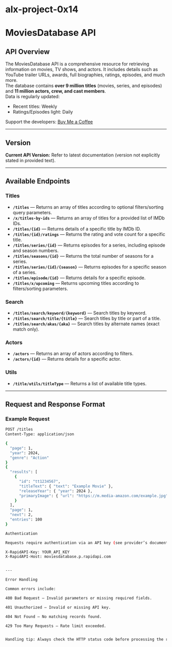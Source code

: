 # alx-project-0x14

# MoviesDatabase API

## API Overview
The MoviesDatabase API is a comprehensive resource for retrieving information on movies, TV shows, and actors. It includes details such as YouTube trailer URLs, awards, full biographies, ratings, episodes, and much more.  
The database contains **over 9 million titles** (movies, series, and episodes) and **11 million actors, crew, and cast members**.  
Data is regularly updated:
- Recent titles: Weekly
- Ratings/Episodes light: Daily  

Support the developers: [Buy Me a Coffee](https://www.buymeacoffee.com/SAdrian13)

---

## Version
**Current API Version:** Refer to latest documentation (version not explicitly stated in provided text).

---

## Available Endpoints

### Titles
- **`/titles`** — Returns an array of titles according to optional filters/sorting query parameters.  
- **`/x/titles-by-ids`** — Returns an array of titles for a provided list of IMDb IDs.  
- **`/titles/{id}`** — Returns details of a specific title by IMDb ID.  
- **`/titles/{id}/ratings`** — Returns the rating and vote count for a specific title.  
- **`/titles/series/{id}`** — Returns episodes for a series, including episode and season numbers.  
- **`/titles/seasons/{id}`** — Returns the total number of seasons for a series.  
- **`/titles/series/{id}/{season}`** — Returns episodes for a specific season of a series.  
- **`/titles/episode/{id}`** — Returns details for a specific episode.  
- **`/titles/x/upcoming`** — Returns upcoming titles according to filters/sorting parameters.

### Search
- **`/titles/search/keyword/{keyword}`** — Search titles by keyword.  
- **`/titles/search/title/{title}`** — Search titles by title or part of a title.  
- **`/titles/search/akas/{aka}`** — Search titles by alternate names (exact match only).

### Actors
- **`/actors`** — Returns an array of actors according to filters.  
- **`/actors/{id}`** — Returns details for a specific actor.

### Utils
- **`/title/utils/titleType`** — Returns a list of available title types.

---

## Request and Response Format

### Example Request
```bash
POST /titles
Content-Type: application/json

{
  "page": 1,
  "year": 2024,
  "genre": "Action"
}
{
  "results": [
    {
      "id": "tt1234567",
      "titleText": { "text": "Example Movie" },
      "releaseYear": { "year": 2024 },
      "primaryImage": { "url": "https://m.media-amazon.com/example.jpg" }
    }
  ],
  "page": 1,
  "next": 2,
  "entries": 100
}

Authentication

Requests require authentication via an API key (see provider’s documentation for how to obtain one). The key should be passed in the request headers:

X-RapidAPI-Key: YOUR_API_KEY
X-RapidAPI-Host: moviesdatabase.p.rapidapi.com


---

Error Handling

Common errors include:

400 Bad Request — Invalid parameters or missing required fields.

401 Unauthorized — Invalid or missing API key.

404 Not Found — No matching records found.

429 Too Many Requests — Rate limit exceeded.


Handling tip: Always check the HTTP status code before processing the response and implement retries or user-friendly error messages where needed.
